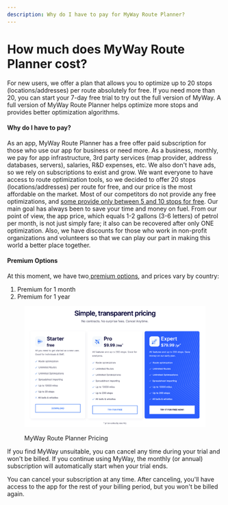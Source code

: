 ```yaml
---
description: Why do I have to pay for MyWay Route Planner?
---
```


# How much does MyWay Route Planner cost?

For new users, we offer a plan that allows you to optimize up to 20 stops (locations/addresses) per route absolutely for free. If you need more than 20, you can start your 7-day free trial to try out the full version of MyWay. A full version of MyWay Route Planner helps optimize more stops and provides better optimization algorithms.

#### Why do I have to pay?

As an app, MyWay Route Planner has a free offer paid subscription for those who use our app for business or need more. As a business, monthly, we pay for app infrastructure, 3rd party services (map provider, address databases, servers), salaries, R\&D expenses, etc. We also don't have ads, so we rely on subscriptions to exist and grow. We want everyone to have access to route optimization tools, so we decided to offer 20 stops (locations/addresses) per route for free, and our price is the most affordable on the market. Most of our competitors do not provide any free optimizations, and [some provide only between 5 and 10 stops for free](https://mywayroute.com/myway-route-planner-vs-alternatives). Our main goal has always been to save your time and money on fuel. From our point of view, the app price, which equals 1-2 gallons (3-6 letters) of petrol per month, is not just simply fare; it also can be recovered after only ONE optimization. Also, we have discounts for those who work in non-profit organizations and volunteers so that we can play our part in making this world a better place together.

#### Premium Options

At this moment, we have two[ premium options](https://mywayroute.com/pricing), and prices vary by country:

1. Premium for 1 month
2. Premium for 1 year

<figure><img src="../.gitbook/assets/Screenshot 2023-07-28 at 3.56.10 PM.png" alt=""><figcaption><p>MyWay Route Planner Pricing</p></figcaption></figure>

If you find MyWay unsuitable, you can cancel any time during your trial and won't be billed. If you continue using MyWay, the monthly (or annual) subscription will automatically start when your trial ends.

You can cancel your subscription at any time. After canceling, you'll have access to the app for the rest of your billing period, but you won't be billed again.

####
